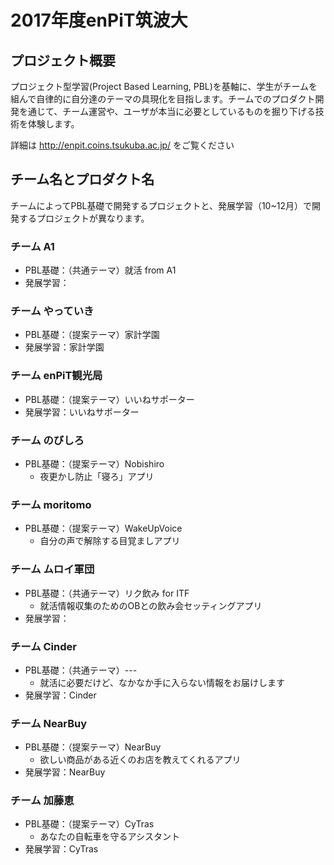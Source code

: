 # 2017年度enPiT筑波大

## プロジェクト概要
プロジェクト型学習(Project Based Learning, PBL)を基軸に、学生がチームを組んで自律的に自分達のテーマの具現化を目指します。チームでのプロダクト開発を通じて、チーム運営や、ユーザが本当に必要としているものを掘り下げる技術を体験します。

詳細は http://enpit.coins.tsukuba.ac.jp/ をご覧ください

## チーム名とプロダクト名
チームによってPBL基礎で開発するプロジェクトと、発展学習（10~12月）で開発するプロジェクトが異なります。

### チーム A1
* PBL基礎：（共通テーマ）就活 from A1
* 発展学習：

### チーム やっていき
* PBL基礎：（提案テーマ）家計学園
* 発展学習：家計学園

### チーム enPiT観光局
* PBL基礎：（提案テーマ）いいねサポーター
* 発展学習：いいねサポーター

### チーム のびしろ
* PBL基礎：（提案テーマ）Nobishiro
  * 夜更かし防止「寝ろ」アプリ

### チーム moritomo
* PBL基礎：（提案テーマ）WakeUpVoice
  * 自分の声で解除する目覚ましアプリ

### チーム ムロイ軍団
* PBL基礎：（共通テーマ）リク飲み for ITF
  * 就活情報収集のためのOBとの飲み会セッティングアプリ
* 発展学習：

### チーム Cinder
* PBL基礎：（共通テーマ）---
  * 就活に必要だけど、なかなか手に入らない情報をお届けします
* 発展学習：Cinder

### チーム NearBuy
* PBL基礎：（提案テーマ）NearBuy
  * 欲しい商品がある近くのお店を教えてくれるアプリ
* 発展学習：NearBuy

### チーム 加藤恵
* PBL基礎：（提案テーマ）CyTras
  * あなたの自転車を守るアシスタント
* 発展学習：CyTras
